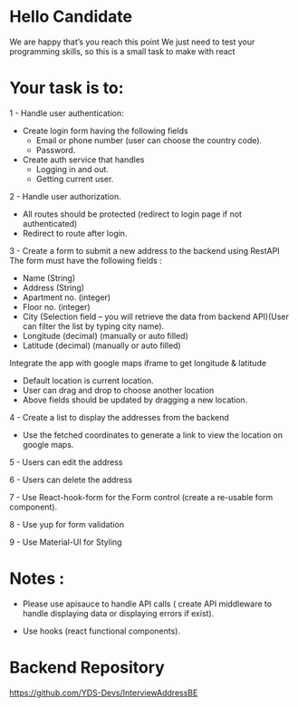 # Hello Candidate

We are happy that’s you reach this point
We just need to test your programming skills, so this is a small task to make with react

# Your task is to:

1 - Handle user authentication:

- Create login form having the following fields
  - Email or phone number (user can choose the country code).
  - Password.
- Create auth service that handles
  - Logging in and out.
  - Getting current user.

2 - Handle user authorization.

- All routes should be protected (redirect to login page if not authenticated)
- Redirect to route after login.

3 - Create a form to submit a new address to the backend using RestAPI
The form must have the following fields :

- Name (String)
- Address (String)
- Apartment no. (integer)
- Floor no. (integer)
- City (Selection field – you will retrieve the data from backend API)(User can filter the list by typing city name).
- Longitude (decimal) (manually or auto filled)
- Latitude (decimal) (manually or auto filled)

Integrate the app with google maps iframe to get longitude & latitude

- Default location is current location.
- User can drag and drop to choose another location
- Above fields should be updated by dragging a new location.

4 - Create a list to display the addresses from the backend

- Use the fetched coordinates to generate a link to view the location on google maps.

5 - Users can edit the address

6 - Users can delete the address

7 - Use React-hook-form for the Form control (create a re-usable form component).

8 - Use yup for form validation

9 - Use Material-UI for Styling

# Notes :

- Please use apisauce to handle API calls ( create API middleware to handle displaying data or displaying errors if exist).

- Use hooks (react functional components).

# Backend Repository

https://github.com/YDS-Devs/InterviewAddressBE
